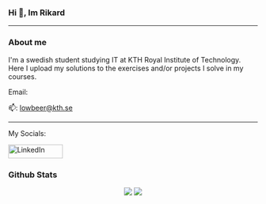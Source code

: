 ### Hi 👋, Im Rikard

<!--
**LowbeerR/LowbeerR** is a ✨ _special_ ✨ repository because its `README.md` (this file) appears on your GitHub profile.

Here are some ideas to get you started:

- 🔭 I’m currently working on ...
- 🌱 I’m currently learning ...
- 👯 I’m looking to collaborate on ...
- 🤔 I’m looking for help with ...
- 💬 Ask me about ...
- 📫 How to reach me: ...
- 😄 Pronouns: ...
- ⚡ Fun fact: ...
-->
<hr>

### About me
I'm a swedish student studying IT at KTH Royal Institute of Technology. Here I upload my solutions to the exercises and/or projects I solve in my courses.


Email:

📫: lowbeer@kth.se<hr>

My Socials:

<a href="https://www.linkedin.com/in/rikard-löwbeer/">
  <img src="https://img.shields.io/badge/Linkedin-0077b5?style=flat&logo=linkedin" alt="LinkedIn" width="110" height="28" />
</a>


### Github Stats

<p align="center" width="100%">
<img src="http://github-readme-streak-stats.herokuapp.com?user=LowbeerR&theme=dark&date_format=j%20M%5B%20Y%5D&background=0D1117&sideLabels=ADBAC7&currStreakLabel=FF6600&border=30363D&stroke=0D1117&ring=FF6600&fire=FF6600&dates=ADBAC7&currStreakNum=ADBAC7&sideNums=ADBAC7"></a>
<img src="https://github-readme-stats.vercel.app/api/top-langs/?username=LowbeerR&theme=dark&hide_border=false&include_all_commits=true&count_private=false&layout=compact" />
</p>
